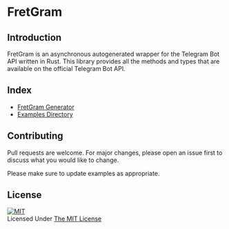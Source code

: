 # **FretGram**
## **Introduction**
FretGram is an asynchronous autogenerated wrapper for the Telegram Bot API written in Rust. This library provides all the methods and types that are available on the official Telegram Bot API.

## **Index**
- [FretGram Generator](generator)
- [Examples Directory](examples)

## **Contributing**
Pull requests are welcome. For major changes, please open an issue first to discuss what you would like to change.

Please make sure to update examples as appropriate.


## **License**
[![MIT](https://upload.wikimedia.org/wikipedia/commons/thumb/0/0c/MIT_logo.svg/200px-MIT_logo.svg.png)](https://opensource.org/licenses/MIT)
<br>Licensed Under <a href="https://opensource.org/licenses/MIT">The MIT License</a>
